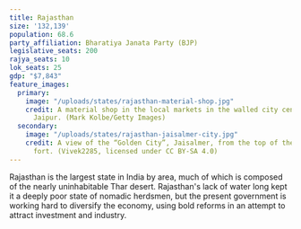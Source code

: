 ```yaml
---
title: Rajasthan
size: '132,139'
population: 68.6
party_affiliation: Bharatiya Janata Party (BJP)
legislative_seats: 200
rajya_seats: 10
lok_seats: 25
gdp: "$7,843"
feature_images:
  primary:
    image: "/uploads/states/rajasthan-material-shop.jpg"
    credit: A material shop in the local markets in the walled city center of
      Jaipur. (Mark Kolbe/Getty Images)
  secondary:
    image: "/uploads/states/rajasthan-jaisalmer-city.jpg"
    credit: A view of the “Golden City”, Jaisalmer, from the top of the Jaisalmer
      fort. (Vivek2285, licensed under CC BY-SA 4.0)
---
```


Rajasthan is the largest state in India by area, much of which is composed of the nearly uninhabitable Thar desert. Rajasthan's lack of water long kept it a deeply poor state of nomadic herdsmen, but the present government is working hard to diversify the economy, using bold reforms in an attempt to attract investment and industry. 

